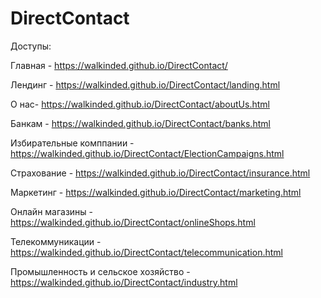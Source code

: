 # DirectContact


Доступы:

Главная - https://walkinded.github.io/DirectContact/

Лендинг - https://walkinded.github.io/DirectContact/landing.html

О нас- https://walkinded.github.io/DirectContact/aboutUs.html

Банкам - https://walkinded.github.io/DirectContact/banks.html

Избирательные комппании - https://walkinded.github.io/DirectContact/ElectionCampaigns.html

Страхование - https://walkinded.github.io/DirectContact/insurance.html

Маркетинг - https://walkinded.github.io/DirectContact/marketing.html

Онлайн магазины - https://walkinded.github.io/DirectContact/onlineShops.html

Телекоммуникации - https://walkinded.github.io/DirectContact/telecommunication.html

Промышленность и сельское хозяйство - https://walkinded.github.io/DirectContact/industry.html
